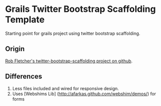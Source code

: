 # Grails Twitter Bootstrap Scaffolding Template

Starting point for grails project using twitter bootstrap scaffolding.

## Origin

[Rob Fletcher's twitter-bootstrap-scaffolding project on github](https://github.com/robfletcher/twitter-bootstrap-scaffolding).

## Differences

1. Less files included and wired for responsive design.
2. Uses [Webshims Lib] (http://afarkas.github.com/webshim/demos/) for forms